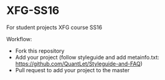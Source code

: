 # XFG-SS16
For student projects XFG course SS16


Workflow:

- Fork this repository
- Add your project (follow styleguide and add metainfo.txt: https://github.com/QuantLet/Styleguide-and-FAQ)
- Pull request to add your project to the master



